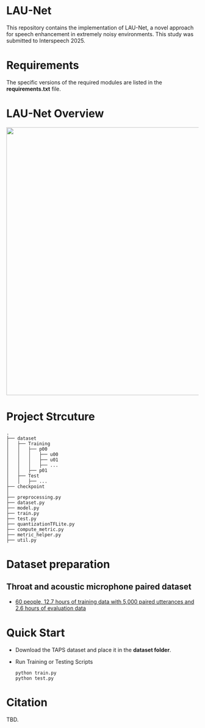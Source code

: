 # LAU-Net
This repository contains the implementation of LAU-Net, a novel approach for speech enhancement in extremely noisy environments. This study was submitted to Interspeech 2025.

# Requirements
The specific versions of the required modules are listed in the **requirements.txt** file.

# LAU-Net Overview
<p align="center" >
	<img src="https://github.com/yonghunsong/LAU-Net/blob/main/figure.PNG" width="700">
</p>

# Project Strcuture
```
.
├── dataset
│   ├── Training
│   │   ├── p00
│   │   │   ├── u00
│   │   │   ├── u01
│   │   │   ├── ...
│   │   ├── p01
│   ├── Test
│   │   ├── ...
├── checkpoint
│
├── preprocessing.py        
├── dataset.py
├── model.py
├── train.py     
├── test.py 
├── quantizationTFLite.py 
├── compute_metric.py 
├── metric_helper.py 
├── util.py
```
# Dataset preparation
## Throat and acoustic microphone paired dataset
* <a href="https://hina3271.github.io/taps-dataset/"> 60 people, 12.7 hours of training data with 5,000 paired utterances and 2.6 hours of evaluation data </a>

# Quick Start

* Download the TAPS dataset and place it in the **dataset folder**.
    
* Run Training or Testing Scripts
    ```
    python train.py
    python test.py
    ```

# Citation
TBD.
